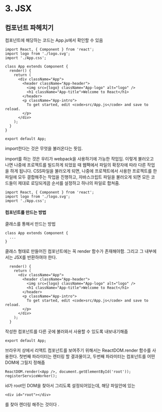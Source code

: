 # 3. JSX

## 컴포넌트 파헤치기

컴포넌트에 해당하는 코드는 App.js에서 확인할 수 있음

```react
import React, { Component } from 'react';
import logo from './logo.svg';
import './App.css';

class App extends Component {
  render() {
    return (
      <div className="App">
        <header className="App-header">
          <img src={logo} className="App-logo" alt="logo" />
          <h1 className="App-title">Welcome to React</h1>
        </header>
        <p className="App-intro">
          To get started, edit <code>src/App.js</code> and save to reload.
        </p>
      </div>
    );
  }
}

export default App;
```



import한다는 것은 무엇을 불러온다는 뜻임.

import를 하는 것은 우리가 webpack을 사용하기에 가능한 작업임. 이렇게 불러오고 나면 나중에 프로젝트를 빌드하게 되었읐 때 웹팩에서 파일의 확장자에 따라 다른 작업을 하게 됩니다. CSS파일을 불러오게 되면, 나중에 프로젝트에서 사용한 프로젝트를 한 파일에 모두 결합해주는 작업을 진행하고, 자바스크립트 파일을 불러오게 되면 모든 코드들이 제대로 로딩되게끔 순서를 설정하고 하나의 파일로 합쳐줌.

```react
import React, { Component } from 'react';
import logo from './logo.svg';
import './App.css';
```



#### 컴포넌트를 만드는 방법

클래스를 통해서 만드는 방법

```react
class App extends Component {
  ...
}
```

클래스 형태로 만들어진 컴포넌트에는 꼭 render 함수가 존재해야함. 그리고 그 내부에서는 JSX를 반환하여야 한다. 

```react
  render() {
    return (
      <div className="App">
        <header className="App-header">
          <img src={logo} className="App-logo" alt="logo" />
          <h1 className="App-title">Welcome to React</h1>
        </header>
        <p className="App-intro">
          To get started, edit <code>src/App.js</code> and save to reload.
        </p>
      </div>
    );
  }
```



작성한 컴포넌트를 다른 곳에 불러와서 사용할 수 있도록 내보내기해줌

```react
export default App;
```



브라우저 상에서 리액트 컴포넌트를 보여주기 위해서는 ReactDOM.render 함수를 사용한다. 첫번째 파라미터는 렌터링 할 결과물이고, 두번째 파라미터는 컴포넌트를 어떤 DOM에 그릴지 정해줌

```react
ReactDOM.render(<App />, document.getElementById('root'));
registerServiceWorker();
```



id가 root인 DOM을 찾아서 그리도록 설정되어있는데, 해당 파일안에 있는

```react
<div id="root"></div>
```

를 찾아 렌더링 해주는 것이다 .

